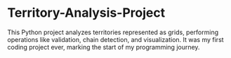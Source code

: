 # Territory-Analysis-Project
This Python project analyzes territories represented as grids, performing operations like validation, chain detection, and visualization. It was my first coding project ever, marking the start of my programming journey.

